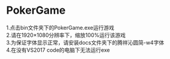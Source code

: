# PokerGame
1.点击bin文件夹下的PokerGame.exe运行游戏  
2.请在1920×1080分辨率下，缩放100%运行该游戏  
3.为保证字体显示正常，请安装docs文件夹下的腾祥沁圆简-w4字体  
4.在没有VS2017 code的电脑下无法运行exe  
